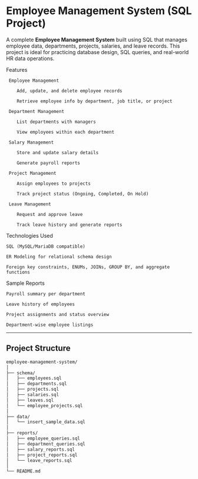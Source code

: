# Employee Management System (SQL Project)

A complete **Employee Management System** built using SQL that manages employee data, departments, projects, salaries, and leave records. This project is ideal for practicing database design, SQL queries, and real-world HR data operations.

 Features

     Employee Management

        Add, update, and delete employee records

        Retrieve employee info by department, job title, or project

     Department Management

        List departments with managers

        View employees within each department

     Salary Management

        Store and update salary details

        Generate payroll reports

     Project Management

        Assign employees to projects

        Track project status (Ongoing, Completed, On Hold)

     Leave Management

        Request and approve leave

        Track leave history and generate reports

 Technologies Used

    SQL (MySQL/MariaDB compatible)

    ER Modeling for relational schema design

    Foreign key constraints, ENUMs, JOINs, GROUP BY, and aggregate functions

 Sample Reports

    Payroll summary per department

    Leave history of employees

    Project assignments and status overview

    Department-wise employee listings

---

##  Project Structure

```bash
employee-management-system/
│
├── schema/
│   ├── employees.sql
│   ├── departments.sql
│   ├── projects.sql
│   ├── salaries.sql
│   ├── leaves.sql
│   └── employee_projects.sql
│
├── data/
│   └── insert_sample_data.sql
│
├── reports/
│   ├── employee_queries.sql
│   ├── department_queries.sql
│   ├── salary_reports.sql
│   ├── project_reports.sql
│   └── leave_reports.sql
│
└── README.md
